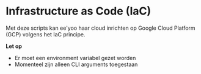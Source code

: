 ﻿# Infrastructure as Code (IaC)

Met deze scripts kan ee'yoo haar cloud inrichten op Google Cloud Platform (GCP) volgens het IaC principe.

**Let op**
- Er moet een environment variabel gezet worden
- Momenteel zijn alleen CLI arguments toegestaan
